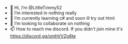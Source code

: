- 👋 Hi, I’m @LittleTimmy52
- 👀 I’m interested in nothing really
- 🌱 I’m currently learning c# and soon ill try out html
- 💞️ I’m looking to collaborate on nothing
- 📫 How to reach me discord. If you didn't join mine it's https://discord.gg/xmhVVZp8te

<!---
LittleTimmy52/LittleTimmy52 is a ✨ special ✨ repository because its `README.md` (this file) appears on your GitHub profile.
You can click the Preview link to take a look at your changes.
--->
